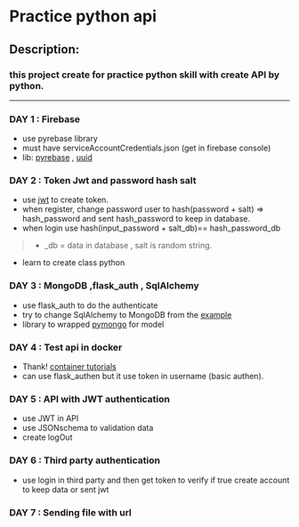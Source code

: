 # Practice python api
## Description:
### this project create for practice python skill with create API by python.
------
### DAY 1 : Firebase
* use pyrebase library
* must have serviceAccountCredentials.json (get in firebase console)
* lib: [pyrebase](https://github.com/thisbejim/Pyrebase#authentication) , [uuid](https://docs.python.org/3/library/uuid.html)

### DAY 2 : Token Jwt and password hash salt
* use [jwt](https://steelkiwi.com/blog/jwt-authorization-python-part-1-practise/) to create token.
* when register, change password user to hash(password + salt) => hash_password and sent hash_password to keep in database.
* when login use hash(input_password + salt_db)== hash_password_db
>* _db = data in database , salt is random string.
* learn to create class python

### DAY 3 : MongoDB ,flask_auth , SqlAlchemy
* use flask_auth to do the authenticate
* try to change SqlAlchemy to MongoDB from the [example](https://blog.miguelgrinberg.com/post/restful-authentication-with-flask)
* library to wrapped [pymongo](https://github.com/joshmarshall/mogo) for model 

### DAY 4 : Test api in docker 
* Thank! [container tutorials](http://containertutorials.com/docker-compose/flask-mongo-compose.html#build-and-run-the-service-using-docker-compose)
* can use flask_authen but it use token in username (basic authen).

### DAY 5 : API with JWT authentication
* use JWT in API 
* use JSONschema to validation data
* create logOut 

### DAY 6 : Third party authentication
* use login in third party and then get token to verify if true create account to keep data or sent jwt

### DAY 7 : Sending file with url 